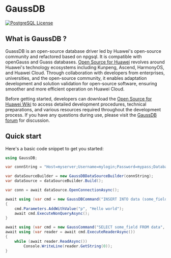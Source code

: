 # GaussDB

[![PostgreSQL License](https://img.shields.io/badge/License-PostgreSQL-blue.svg)](https://opensource.org/licenses/PostgreSQL)



## What is GaussDB ?

GuassDB is an open-source database driver led by Huawei's open-source community and refactored based on npgsql. It is compatible with openGauss and Guass databases. [Open Source for Huawei](https://developer.huaweicloud.com/programs/opensource/contributing/) revolves around Huawei's technology ecosystems including Kunpeng, Ascend, HarmonyOS, and Huawei Cloud. Through collaboration with developers from enterprises, universities, and the open-source community, it enables adaptation development and solution validation for open-source software, ensuring smoother and more efficient operation on Huawei Cloud.  

Before getting started, developers can download the [Open Source for Huawei Wiki](https://gitcode.com/HuaweiCloudDeveloper/OpenSourceForHuaweiWiki) to access detailed development procedures, technical preparations, and various resources required throughout the development process. If you have any questions during use, please visit the [GaussDB forum](https://bbs.huaweicloud.com/forum/forum-1350-1.html) for discussion.



## Quick start

Here's a basic code snippet to get you started:

```csharp
using GaussDB;

var connString = "Host=myserver;Username=mylogin;Password=mypass;Database=mydatabase";

var dataSourceBuilder = new GaussDBDataSourceBuilder(connString);
var dataSource = dataSourceBuilder.Build();

var conn = await dataSource.OpenConnectionAsync();

await using (var cmd = new GaussDBCommand("INSERT INTO data (some_field) VALUES (@p)", conn))
{
    cmd.Parameters.AddWithValue("p", "Hello world");
    await cmd.ExecuteNonQueryAsync();
}

await using (var cmd = new GaussCommand("SELECT some_field FROM data", conn))
await using (var reader = await cmd.ExecuteReaderAsync())
{
    while (await reader.ReadAsync())
        Console.WriteLine(reader.GetString(0));
}
```
